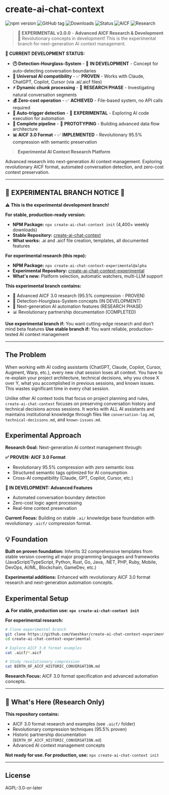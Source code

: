 # create-ai-chat-context

![npm version](https://img.shields.io/npm/v/create-ai-chat-context)
![GitHub tag](https://img.shields.io/github/v/tag/Vaeshkar/create-ai-chat-context)
![Downloads](https://img.shields.io/npm/dm/create-ai-chat-context.svg)
![Status](https://img.shields.io/badge/Status-EXPERIMENTAL-orange)
![AICF](https://img.shields.io/badge/AICF%203.0-PROVEN-brightgreen)
![Research](https://img.shields.io/badge/Research-ACTIVE-blue)

> **🚧 EXPERIMENTAL v3.0.0** - **Advanced AICF Research & Development** 🧪 Revolutionary concepts in development! This is the experimental branch for next-generation AI context management.

**🔬 CURRENT DEVELOPMENT STATUS:**

- **🕐 Detection-Hourglass-System** - 🚧 **IN DEVELOPMENT** - Concept for auto-detecting conversation boundaries
- **🎯 Universal AI compatibility** - ✅ **PROVEN** - Works with Claude, ChatGPT, Copilot, Cursor (via .ai/.aicf files)
- **⚡ Dynamic chunk processing** - 🚧 **RESEARCH PHASE** - Investigating natural conversation segments
- **💰 Zero-cost operation** - ✅ **ACHIEVED** - File-based system, no API calls required
- **🤖 Auto-trigger detection** - 🧪 **EXPERIMENTAL** - Exploring AI code execution for automation
- **🔗 Complete pipeline** - 🚧 **PROTOTYPING** - Building advanced data flow architecture
- **📊 AICF 3.0 Format** - ✅ **IMPLEMENTED** - Revolutionary 95.5% compression with semantic preservation

> **Experimental AI Context Research Platform**

Advanced research into next-generation AI context management. Exploring revolutionary AICF format, automated conversation detection, and zero-cost context preservation.

---

## 🚨 EXPERIMENTAL BRANCH NOTICE 🚨

**⚠️ This is the experimental development branch!**

**For stable, production-ready version:**

- **NPM Package:** `npx create-ai-chat-context init` (4,400+ weekly downloads)
- **Stable Repository:** [create-ai-chat-context](https://github.com/Vaeshkar/create-ai-chat-context)
- **What works:** .ai and .aicf file creation, templates, all documented features

**For experimental research (this repo):**

- **NPM Package:** `npx create-ai-chat-context-experimental@alpha`
- **Experimental Repository:** [create-ai-chat-context-experimental](https://github.com/Vaeshkar/create-ai-chat-context-experimental)
- **What's new:** Platform selection, automatic watchers, multi-LLM support

**This experimental branch contains:**

- 🧪 Advanced AICF 3.0 research (95.5% compression - PROVEN)
- 🚧 Detection-Hourglass-System concepts (IN DEVELOPMENT)
- 🔬 Next-generation AI automation features (RESEARCH PHASE)
- 📊 Revolutionary partnership documentation (COMPLETED)

**Use experimental branch if:** You want cutting-edge research and don't mind beta features
**Use stable branch if:** You want reliable, production-tested AI context management

---

## The Problem

When working with AI coding assistants (ChatGPT, Claude, Copilot, Cursor, Augment, Warp, etc.), every new chat session loses all context. You have to re-explain your project architecture, technical decisions, why you chose X over Y, what you accomplished in previous sessions, and known issues. This wastes significant time in every chat session.

Unlike other AI context tools that focus on project planning and rules, `create-ai-chat-context` focuses on preserving conversation history and technical decisions across sessions. It works with ALL AI assistants and maintains institutional knowledge through files like `conversation-log.md`, `technical-decisions.md`, and `known-issues.md`.

## Experimental Approach

**Research Goal:** Next-generation AI context management through:

**✅ PROVEN: AICF 3.0 Format**

- Revolutionary 95.5% compression with zero semantic loss
- Structured semantic tags optimized for AI consumption
- Cross-AI compatibility (Claude, GPT, Copilot, Cursor, etc.)

**🚧 IN DEVELOPMENT: Advanced Features**

- Automated conversation boundary detection
- Zero-cost logic agent processing
- Real-time context preservation

**Current Focus:** Building on stable `.ai/` knowledge base foundation with revolutionary `.aicf/` compression format.

## 💡 Foundation

**Built on proven foundation:** Inherits 32 comprehensive templates from stable version covering all major programming languages and frameworks (JavaScript/TypeScript, Python, Rust, Go, Java, .NET, PHP, Ruby, Mobile, DevOps, AI/ML, Blockchain, GameDev, etc.)

**Experimental additions:** Enhanced with revolutionary AICF 3.0 format research and next-generation automation concepts.

## Experimental Setup

**⚠️ For stable, production use: `npx create-ai-chat-context init`**

**For experimental research:**

```bash
# Clone experimental branch
git clone https://github.com/Vaeshkar/create-ai-chat-context-experimental.git
cd create-ai-chat-context-experimental

# Explore AICF 3.0 format examples
cat .aicf/*.aicf

# Study revolutionary compression
cat BIRTH_OF_AICF_HISTORIC_CONVERSATION.md
```

**Research Focus:** AICF 3.0 format specification and advanced automation concepts.

---

## 🧪 What's Here (Research Only)

**This repository contains:**

- AICF 3.0 format research and examples (see `.aicf/` folder)
- Revolutionary compression techniques (95.5% proven)
- Historic partnership documentation (`BIRTH_OF_AICF_HISTORIC_CONVERSATION.md`)
- Advanced AI context management concepts

**Not ready for use. For production, use:** `npx create-ai-chat-context init`

---

## License

AGPL-3.0-or-later
